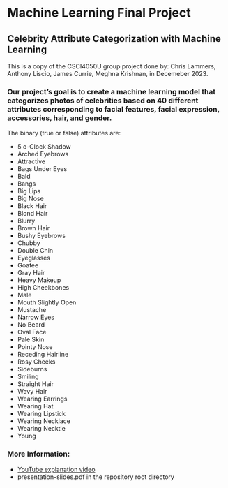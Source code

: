 # Machine Learning Final Project
## Celebrity Attribute Categorization with Machine Learning

This is a copy of the CSCI4050U group project done by: Chris Lammers, Anthony Liscio, James Currie, Meghna Krishnan, in Decemeber 2023.


### Our project’s goal is to create a machine learning model that categorizes photos of celebrities based on 40 different attributes corresponding to facial features, facial expression, accessories, hair, and gender. 
The binary (true or false) attributes are: 
- 5 o-Clock Shadow
- Arched Eyebrows
- Attractive
- Bags Under Eyes
- Bald
- Bangs
- Big Lips
- Big Nose
- Black Hair
- Blond Hair
- Blurry
- Brown Hair
- Bushy Eyebrows
- Chubby
- Double Chin
- Eyeglasses
- Goatee
- Gray Hair
- Heavy Makeup
- High Cheekbones
- Male
- Mouth Slightly Open
- Mustache
- Narrow Eyes
- No Beard
- Oval Face
- Pale Skin
- Pointy Nose
- Receding Hairline
- Rosy Cheeks
- Sideburns
- Smiling
- Straight Hair
- Wavy Hair
- Wearing Earrings
- Wearing Hat
- Wearing Lipstick
- Wearing Necklace
- Wearing Necktie
- Young

### More Information:
- [YouTube explanation video](https://www.youtube.com/watch?v=EvXXo1FwlQQ)
- presentation-slides.pdf in the repository root directory
